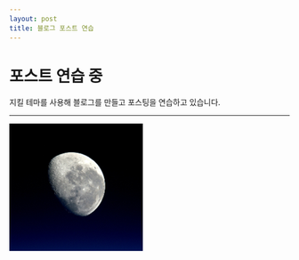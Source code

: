 ```yaml
---
layout: post
title: 블로그 포스트 연습
---
```


# 포스트 연습 중

지킬 테마를 사용해 블로그를 만들고 포스팅을 연습하고 있습니다.

--------------

![프로필 사진](/images/pf.png)
